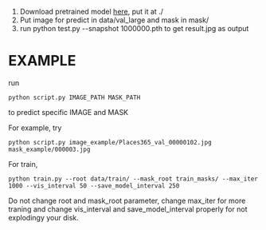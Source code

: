1. Download pretrained model [here](https://drive.google.com/open?id=1SYjJ-Vlu2cpAlgBG5FiJueN9W4lf48w8), put it at ./
2. Put image for predict in data/val_large and mask in mask/
3. run python test.py --snapshot 1000000.pth to get result.jpg as output

# EXAMPLE
run 
```
python script.py IMAGE_PATH MASK_PATH 
```
to predict specific IMAGE and MASK

For example, try
```
python script.py image_example/Places365_val_00000102.jpg mask_example/000003.jpg
```
For train,
```
python train.py --root data/train/ --mask_root train_masks/ --max_iter 1000 --vis_interval 50 --save_model_interval 250
```
Do not change root and mask_root parameter, change max_iter for more traning and change vis_interval and save_model_interval properly for not explodingy your disk.
